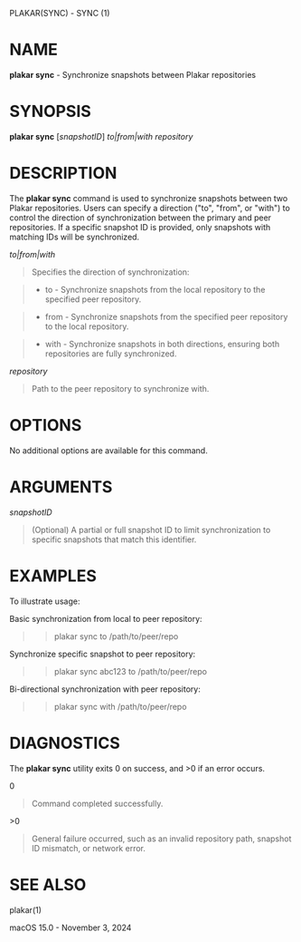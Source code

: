 PLAKAR(SYNC) - SYNC (1)

# NAME

**plakar sync** - Synchronize snapshots between Plakar repositories

# SYNOPSIS

**plakar sync**
\[*snapshotID*]
*to|from|with*&nbsp;*repository*

# DESCRIPTION

The
**plakar sync**
command is used to synchronize snapshots between two Plakar repositories. Users can specify a direction ("to", "from", or "with") to control the direction of synchronization between the primary and peer repositories. If a specific snapshot ID is provided, only snapshots with matching IDs will be synchronized.

*to|from|with*

> Specifies the direction of synchronization:

> *	to - Synchronize snapshots from the local repository to the specified peer repository.

> *	from - Synchronize snapshots from the specified peer repository to the local repository.

> *	with - Synchronize snapshots in both directions, ensuring both repositories are fully synchronized.

*repository*

> Path to the peer repository to synchronize with.

# OPTIONS

No additional options are available for this command.

# ARGUMENTS

*snapshotID*

> (Optional) A partial or full snapshot ID to limit synchronization to specific snapshots that match this identifier.

# EXAMPLES

To illustrate usage:

Basic synchronization from local to peer repository:

> > plakar sync to /path/to/peer/repo

Synchronize specific snapshot to peer repository:

> > plakar sync abc123 to /path/to/peer/repo

Bi-directional synchronization with peer repository:

> > plakar sync with /path/to/peer/repo

# DIAGNOSTICS

The **plakar sync** utility exits&#160;0 on success, and&#160;&gt;0 if an error occurs.

0

> Command completed successfully.

&gt;0

> General failure occurred, such as an invalid repository path, snapshot ID mismatch, or network error.

# SEE ALSO

plakar(1)

macOS 15.0 - November 3, 2024
